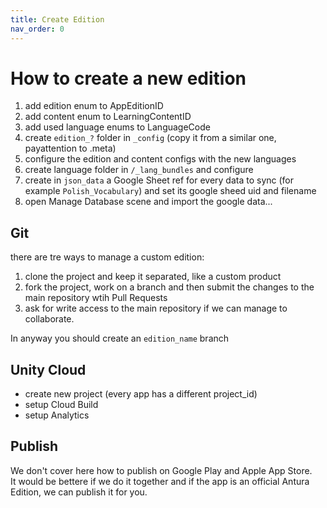 ```yaml
---
title: Create Edition
nav_order: 0
---
```

# How to create a new edition

1. add edition enum to AppEditionID
2. add content enum to LearningContentID
3. add used language enums to LanguageCode
4. create `edition_?` folder in `_config` (copy it from a similar one, payattention to .meta)
5. configure the edition and content configs with the new languages
6. create language folder in `/_lang_bundles` and configure
7. create in `json_data` a Google Sheet ref for every data to sync (for example `Polish_Vocabulary`) and set its google sheed uid and filename
8. open Manage Database scene and import the google data...

## Git
there are tre ways to manage a custom edition:
1. clone the project and keep it separated, like a custom product
2. fork the project, work on a branch and then submit the changes to the main repository wtih Pull Requests
3. ask for write access to the main repository if we can manage to collaborate.

In anyway you should create an `edition_name` branch

## Unity Cloud
- create new project (every app has a different project_id)
- setup Cloud Build
- setup Analytics

## Publish
We don't cover here how to publish on Google Play and Apple App Store.  
It would be bettere if we do it together and if the app is an official Antura Edition, we can publish it for you.
